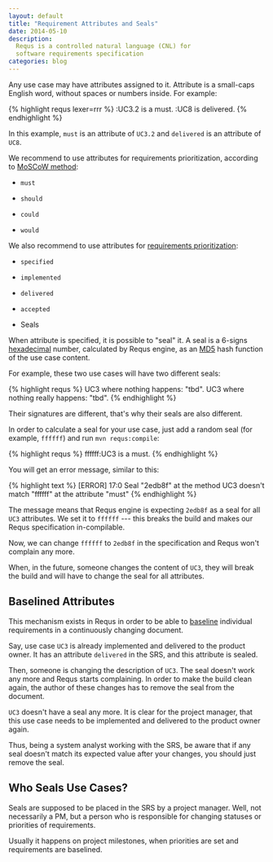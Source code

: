 ```yaml
---
layout: default
title: "Requirement Attributes and Seals"
date: 2014-05-10
description:
  Requs is a controlled natural language (CNL) for
  software requirements specification
categories: blog
---
```


Any use case may have attributes assigned to it. Attribute
is a small-caps English word, without spaces or numbers inside.
For example:

{% highlight requs lexer=rrr %}
:UC3.2 is a must.
:UC8 is delivered.
{% endhighlight %}

In this example, `must` is an attribute of `UC3.2` and
`delivered` is an attribute of `UC8`.

We recommend to use attributes for requirements prioritization,
according to [MoSCoW method](http://en.wikipedia.org/wiki/MoSCoW_method):

 * `must`

 * `should`

 * `could`

 * `would`

We also recommend to use attributes for
[requirements prioritization](http://en.wikipedia.org/wiki/Requirement_prioritization):

 * `specified`

 * `implemented`

 * `delivered`

 * `accepted`

* Seals

When attribute is specified, it is possible to "seal" it. A seal is
a 6-signs [hexadecimal](http://en.wikipedia.org/wiki/Hexadecimal)
number, calculated by Requs engine, as an
[MD5](http://en.wikipedia.org/wiki/MD5) hash function of the use
case content.

For example, these two use cases will have two different seals:

{% highlight requs %}
UC3 where nothing happens: "tbd".
UC3 where nothing really happens: "tbd".
{% endhighlight %}

Their signatures are different, that's why their seals are also different.

In order to calculate a seal for your use case, just add
a random seal (for example, `ffffff`)
and run `mvn requs:compile`:

{% highlight requs %}
ffffff:UC3 is a must.
{% endhighlight %}

You will get an error message, similar to this:

{% highlight text %}
[ERROR] 17:0 Seal "2edb8f" at the method UC3 doesn't match "ffffff" at the attribute "must"
{% endhighlight %}

The message means that Requs engine is expecting `2edb8f` as
a seal for all `UC3` attributes. We set it to `ffffff` --- this
breaks the build and makes our Requs specification in-compilable.

Now, we can change `ffffff` to `2edb8f` in the specification
and Requs won't complain any more.

When, in the future, someone changes the content of `UC3`, they will
break the build and will have to change the seal for all attributes.

## Baselined Attributes

This mechanism exists in Requs in order to be able to
[baseline](http://en.wikipedia.org/wiki/Baseline_%28configuration_management%29)
individual requirements in a continuously changing document.

Say, use case `UC3` is already implemented and delivered to
the product owner. It has an attribute `delivered` in the SRS,
and this attribute is sealed.

Then, someone is changing the description of `UC3`. The seal
doesn't work any more and Requs starts complaining. In order to
make the build clean again, the author of these changes has to
remove the seal from the document.

`UC3` doesn't have a seal any more. It is clear for the project
manager, that this use case needs to be implemented and delivered to the
product owner again.

Thus, being a system analyst working with the SRS, be aware that
if any seal doesn't match its expected value after your changes,
you should just remove the seal.

## Who Seals Use Cases?

Seals are supposed to be placed in the SRS by a project manager. Well,
not necessarily a PM, but a person who is responsible for changing
statuses or priorities of requirements.

Usually it happens on project milestones, when priorities are set and
requirements are baselined.

